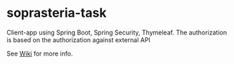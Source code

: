 # soprasteria-task
Client-app using Spring Boot, Spring Security, Thymeleaf.
The authorization is based on the authorization against external API

See <a href="https://github.com/wojciechsmol/soprasteria-task/wiki">Wiki</a> for more info.
